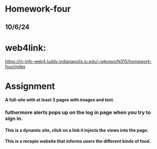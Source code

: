 # Homework-four

## 10/6/24

# web4link: 
https://in-info-web4.luddy.indianapolis.iu.edu/~wkosso/N315/homework-four/index


# Assignment

#### A full-site with at least 3 pages with images and text.
### futhermore alerts pops up on the log in page when you try to sign in.
#### This is a dynamic site, click on a link it injects the views into the page.
#### This is a recepie  website that informs users the different kinds of food.
